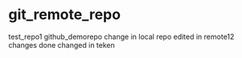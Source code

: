 # git_remote_repo
test_repo1
github_demorepo
change in local repo
edited in remote12
changes done
changed in teken
